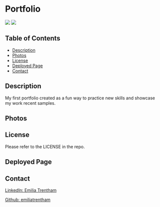 # Portfolio

![](https://img.shields.io/badge/CSS-blue.svg)
![](https://img.shields.io/badge/HTML-orange.svg)


## Table of Contents
* [Description](#description)
* [Photos](#photos)
* [License](#license)
* [Deployed Page](#deployed-page)
* [Contact](#contact)

## Description
My first portfolio created as a fun way to practice new skills and showcase my work recent samples.

## Photos
<!-- ![The Portfolio webpage includes a navigation bar, a header image, and cards with text and images.](project-screenshot.png) -->

## License
Please refer to the LICENSE in the repo.

## Deployed Page
<!-- <a href="https://emiliatrentham.github.io/semantic-html-refactor/">Deployed Project</a> -->

## Contact
<a href="https://www.linkedin.com/in/emilia-trentham-987a59164/" >LinkedIn: Emilia Trentham</a>

<a href="https://github.com/emiliatrentham">Github: emiliatrentham</a>


